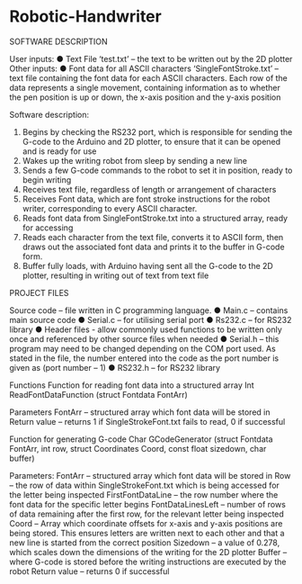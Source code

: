 # Robotic-Handwriter
 
SOFTWARE DESCRIPTION

User inputs:
● Text File ‘test.txt’ – the text to be written out by the 2D plotter
Other inputs:
● Font data for all ASCII characters ‘SingleFontStroke.txt’ – text file containing the font data for
each ASCII characters. Each row of the data represents a single movement, containing
information as to whether the pen position is up or down, the x-axis position and the y-axis
position

Software description:
1. Begins by checking the RS232 port, which is responsible for sending the G-code to the
Arduino and 2D plotter, to ensure that it can be opened and is ready for use
2. Wakes up the writing robot from sleep by sending a new line
3. Sends a few G-code commands to the robot to set it in position, ready to begin writing
4. Receives text file, regardless of length or arrangement of characters
5. Receives Font data, which are font stroke instructions for the robot writer, corresponding to
every ASCII character.
6. Reads font data from SingleFontStroke.txt into a structured array, ready for accessing
7. Reads each character from the text file, converts it to ASCII form, then draws out the
associated font data and prints it to the buffer in G-code form.
8. Buffer fully loads, with Arduino having sent all the G-code to the 2D plotter, resulting in
writing out of text from text file

PROJECT FILES

Source code – file written in C programming language.
● Main.c – contains main source code
● Serial.c – for utilising serial port
● Rs232.c – for RS232 library
● Header files - allow commonly used functions to be written only once and referenced by other source files when needed
● Serial.h – this program may need to be changed depending on the COM port used. As stated in the file, the number entered into the code as the port number is given as (port number – 1)
● RS232.h – for RS232 library

Functions
Function for reading font data into a structured array
Int ReadFontDataFunction (struct Fontdata FontArr)

Parameters
FontArr – structured array which font data will be stored in
Return value – returns 1 if SingleStrokeFont.txt fails to read, 0 if successful

Function for generating G-code
Char GCodeGenerator (struct Fontdata FontArr, int row, struct Coordinates Coord, const float sizedown, char buffer)

Parameters:
FontArr – structured array which font data will be stored in
Row – the row of data within SingleStrokeFont.txt which is being accessed for the letter
being inspected
FirstFontDataLine – the row number where the font data for the specific letter begins
FontDataLinesLeft – number of rows of data remaining after the first row, for the relevant
letter being inspected
Coord – Array which coordinate offsets for x-axis and y-axis positions are being stored. This
ensures letters are written next to each other and that a new line is started from the correct
position
Sizedown – a value of 0.278, which scales down the dimensions of the writing for the 2D
plotter
Buffer – where G-code is stored before the writing instructions are executed by the robot
Return value – returns 0 if successful

